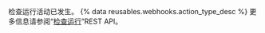 检查运行活动已发生。 {% data reusables.webhooks.action_type_desc %} 更多信息请参阅“[检查运行](/v3/checks/runs/)”REST API。
